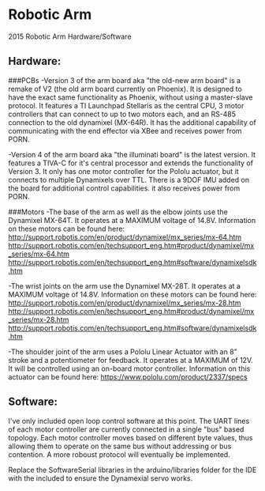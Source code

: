Robotic Arm
===========

2015 Robotic Arm Hardware/Software

Hardware:
---------

###PCBs
-Version 3 of the arm board aka "the old-new arm board" is a remake of V2 (the old arm board currently on Phoenix). It is designed to have the exact same functionality as Phoenix, without using a master-slave protocol. It features a TI Launchpad Stellaris as the central CPU, 3 motor controllers that can connect to up to two motors each, and an RS-485 connection to the old dynamixel (MX-64R). It has the additional capability of communicating with the end effector via XBee and receives power from PORN.

-Version 4 of the arm board aka "the illuminati board" is the latest version. It features a TIVA-C for it's central processor and extends the functionality of Version 3. It only has one motor controller for the Pololu actuator, but it connects to multiple Dynamixels over TTL. There is a 9DOF IMU added on the board for additional control capabilities. it also receives power from PORN.

###Motors
-The base of the arm as well as the elbow joints use the Dynamixel MX-64T. It operates at a MAXIMUM voltage of 14.8V. Information on these motors can be found here:
http://support.robotis.com/en/product/dynamixel/mx_series/mx-64.htm
http://support.robotis.com/en/techsupport_eng.htm#product/dynamixel/mx_series/mx-64.htm
http://support.robotis.com/en/techsupport_eng.htm#software/dynamixelsdk.htm

-The wrist joints on the arm use the Dynamixel MX-28T. It operates at a MAXIMUM voltage of 14.8V. Information on these motors can be found here:
http://support.robotis.com/en/product/dynamixel/mx_series/mx-28.htm
http://support.robotis.com/en/techsupport_eng.htm#product/dynamixel/mx_series/mx-28.htm
http://support.robotis.com/en/techsupport_eng.htm#software/dynamixelsdk.htm

-The shoulder joint of the arm uses a Pololu Linear Actuator with an 8" stroke and a potentiometer for feedback. It operates at a MAXIMUM of 12V. It will be controlled using an on-board motor controller. Information on this actuator can be found here:
https://www.pololu.com/product/2337/specs


Software:
---------

I've only included open loop control software at this point. The UART lines of each motor controller are currently connected in a single "bus" based topology. Each motor controller moves based on different byte values, thus allowing them to operate on the same bus without addressing or bus contention. A more roboust protocol will eventually be implemented.

Replace the SoftwareSerial libraries in the arduino/libraries folder for the IDE with the included to ensure the Dynamexial servo works.
